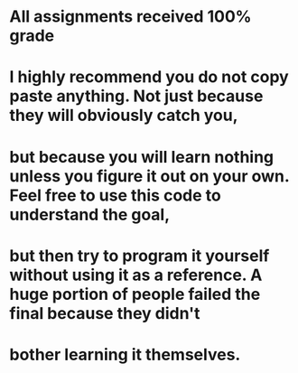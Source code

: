# All assignments received 100% grade

# I highly recommend you do not copy paste anything. Not just because they will obviously catch you,
# but because you will learn nothing unless you figure it out on your own. Feel free to use this code to understand the goal,
# but then try to program it yourself without using it as a reference. A huge portion of people failed the final because they didn't
# bother learning it themselves.
